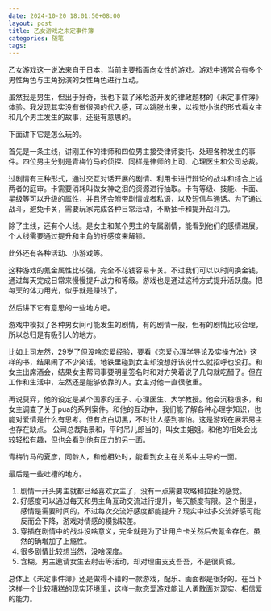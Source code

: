 ```yaml
---
date: 2024-10-20 18:01:50+08:00
layout: post
title: 乙女游戏之未定事件簿
categories: 随笔
tags: 
---
```


乙女游戏这一说法来自于日本，当前主要指面向女性的游戏。游戏中通常会有多个男性角色与主角扮演的女性角色进行互动。

虽然我是男生，但出于好奇，我也下载了米哈游开发的律政题材的《未定事件簿》体验。我发现其实没有做很强的代入感，可以跳脱出来，以视觉小说的形式看女主和几个男主发生的故事，还挺有意思的。

下面讲下它是怎么玩的。

首先是一条主线，讲刚工作的律师和四位男主接受律师委托、处理各种发生的事件。四位男主分别是青梅竹马的侦探、同样是律师的上司、心理医生和公司总裁。

过剧情有三种形式，通过交互对话开展的剧情、利用卡进行辩论的战斗和综合上述两者的庭审。卡需要消耗叫做女神之泪的资源进行抽取。卡有等级、技能、卡面、星级等可以升级的属性，并且还会附带剧情或者私语，以及短信与通话。为了通过战斗，避免卡关，需要玩家完成各种日常活动，不断抽卡和提升战斗力。

除了主线，还有个人线。是女主和某个男主的专属剧情，能看到他们的感情进展。个人线需要通过提升和主角的好感度来解锁。

此外还有各种活动、小游戏等。

这种游戏的氪金属性比较强，完全不花钱容易卡关。不过我们可以以时间换金钱，通过每天完成日常来慢慢提升战力和等级。游戏也是通过这种方式提升活跃度。把每天的体力用光，似乎就是赚钱了。

然后讲下它有意思的一些地方吧。

游戏中模拟了各种男女间可能发生的剧情，有的剧情一般，但有的剧情比较合理，所以总归是有吸引人的地方。

比如上司左然，29岁了但没啥恋爱经验，要看《恋爱心理学导论及实操方法》这样的书，结果闹了不少笑话。地铁里碰到女主却没想好该说什么就招呼也没打。和女主出席酒会，结果女主帮同事要明星签名时和对方笑着说了几句就吃醋了。但在工作和生活中，左然还是能够依靠的人。女主对他一直很敬重。

再说莫弈，他的设定是某个国家的王子、心理医生、大学教授。他会沉稳很多，和女主调查了关于pua的系列案件。和他的互动中，我们能了解各种心理学知识，也能对爱情是什么有思考。但有点白切黑，不时让人感到害怕。这是游戏在展示男主也存在缺点。
公司总裁陆景和，平时吊儿郎当的，叫女主姐姐。和他的相处会比较轻松有趣，但也会看到他有压力的另一面。

青梅竹马的夏彦，同龄人，和他相处时，能看到女主在关系中主导的一面。


最后是一些吐槽的地方。

1. 剧情一开头男主就都已经喜欢女主了，没有一点需要攻略和拉扯的感觉。
2. 好感度可以通过每天和男主角互动交流进行提升，每天额度有限。这个倒是，感情是需要时间的，不过每次交流好感度都能提升？现实中过多交流好感可能反而会下降，游戏对情感的模拟较差。
3. 穿插在剧情中的战斗没啥意义，完全就是为了让用户卡关然后去氪金存在。虽然的确增加了上瘾性。
4. 很多剧情比较想当然，没啥深度。
5. 含糊。男主邀请女生去射击等活动，却对理由支支吾吾，不是很真诚。


总体上《未定事件簿》还是做得不错的一款游戏，配乐、画面都是很好的。在当下这样一个比较糟糕的现实环境里，这样一款恋爱游戏能让人勇敢面对现实、相信爱的能力。
